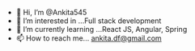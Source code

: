 - 👋 Hi, I’m @Ankita545
- 👀 I’m interested in ...Full stack development
- 🌱 I’m currently learning ...React JS, Angular, Spring
- 📫 How to reach me... ankita.df@gmail.com
